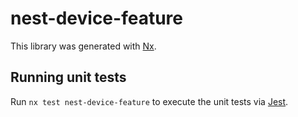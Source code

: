# nest-device-feature

This library was generated with [Nx](https://nx.dev).

## Running unit tests

Run `nx test nest-device-feature` to execute the unit tests via [Jest](https://jestjs.io).
